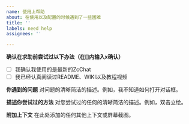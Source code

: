 ```yaml
---
name: 使用上帮助
about: 在使用以及配置的时候遇到了一些困难
title: ''
labels: need help
assignees: ''

---
```


**确认在求助前尝试过以下办法（在[]内输入x确认）**

- [ ] 我确认我使用的是最新的ZcChat
- [ ] 我已经认真阅读过README、WIKI以及教程视频

**你遇到的问题**
对问题的清晰简洁的描述。例如，我不知道如何打开对话框。

**描述你尝试过的方法**
对您尝试过的任何的清晰简洁的描述。例如，双击立绘。

**附加上下文**
在此处添加的任何其他上下文或屏幕截图。
